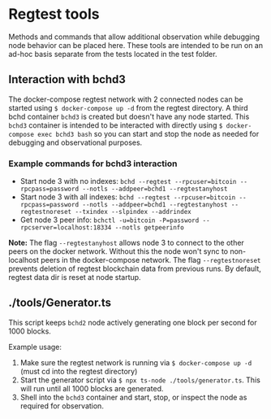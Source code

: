 # Regtest tools

Methods and commands that allow additional observation while debugging node behavior can be placed here. These tools are intended to be run on an ad-hoc basis separate from the tests located in the test folder.

## Interaction with bchd3
The docker-compose regtest network with 2 connected nodes can be started using `$ docker-compose up -d` from the regtest directory.  A third bchd container `bchd3` is created but doesn't have any node started. This `bchd3` container is intended to be interacted with directly using `$ docker-compose exec bchd3 bash` so you can start and stop the node as needed for debugging and observational purposes.

### Example commands for bchd3 interaction

* Start node 3 with no indexes: `bchd --regtest --rpcuser=bitcoin --rpcpass=password --notls --addpeer=bchd1 --regtestanyhost` 
* Start node 3 with all indexes: `bchd --regtest --rpcuser=bitcoin --rpcpass=password --notls --addpeer=bchd1 --regtestanyhost --regtestnoreset --txindex --slpindex --addrindex`
* Get node 3 peer info: `bchctl -u=bitcoin -P=password --rpcserver=localhost:18334 --notls getpeerinfo`

**Note:** The flag `--regtestanyhost` allows node 3 to connect to the other peers on the docker network.  Without this the node won't sync to non-localhost peers in the docker-compose network. The flag `--regtestnoreset` prevents deletion of regtest blockchain data from previous runs.  By default, regtest data dir is reset at node startup.

## ./tools/Generator.ts 

This script keeps `bchd2` node actively generating one block per second for 1000 blocks.

Example usage:

1. Make sure the regtest network is running via `$ docker-compose up -d` (must cd into the regtest directory)
2. Start the generator script via `$ npx ts-node ./tools/generator.ts`.  This will run until all 1000 blocks are generated.
3. Shell into the `bchd3` container and start, stop, or inspect the node as required for observation.
